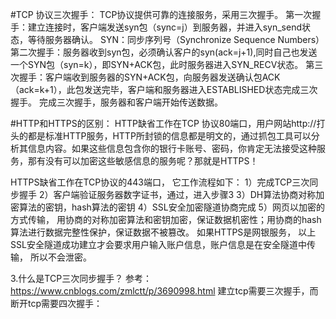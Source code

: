 #TCP 协议三次握手：
TCP协议提供可靠的连接服务，采用三次握手。
第一次握手：建立连接时，客户端发送syn包（sync=j）到服务器，并进入syn_send状态，等待服务器确认。
SYN：同步序列号（Synchronize Sequence Numbers）
第二次握手：服务器收到syn包，必须确认客户的syn(ack=j+1),同时自己也发送一个SYN包（syn=k），即SYN+ACK包，此时服务器进入SYN_RECV状态。
第三次握手：客户端收到服务器的SYN+ACK包，向服务器发送确认包ACK（ack=k+1），此包发送完毕，客户端和服务器进入ESTABLISHED状态完成三次握手。
完成三次握手，服务器和客户端开始传送数据。



#HTTP和HTTPS的区别：
HTTP缺省工作在TCP 协议80端口，用户网站http://打头的都是标准HTTP服务，HTTP所封锁的信息都是明文的，通过抓包工具可以分析其信息内容。如果这些信息包含你的银行卡账号、密码，你肯定无法接受这种服务，那有没有可以加密这些敏感信息的服务呢？那就是HTTPS！

HTTPS缺省工作在TCP协议的443端口， 它工作流程如下：
1）完成TCP三次同步握手
2）客户端验证服务器数字证书，通过，进入步骤3
3）DH算法协商对称加密算法的密钥，hash算法的密钥
4）SSL安全加密隧道协商完成
5）网页以加密的方式传输， 用协商的对称加密算法和密钥加密，保证数据机密性；用协商的hash算法进行数据完整性保护，保证数据不被篡改。
如果HTTPS是网银服务， 以上SSL安全隧道成功建立才会要求用户输入账户信息，账户信息是在安全隧道中传输， 所以不会泄密。


3.什么是TCP三次同步握手？
参考：https://www.cnblogs.com/zmlctt/p/3690998.html
建立tcp需要三次握手，而断开tcp需要四次握手：
